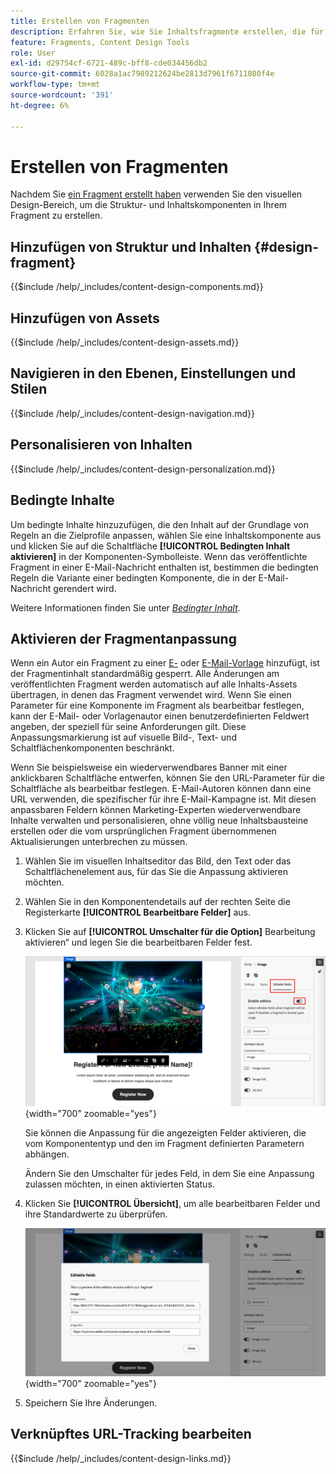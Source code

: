 ```yaml
---
title: Erstellen von Fragmenten
description: Erfahren Sie, wie Sie Inhaltsfragmente erstellen, die für Ihre E-Mails und Vorlagendesigns wiederverwendet werden können, um die Effizienz zu steigern und Design- und Branding-Standards zu gewährleisten.
feature: Fragments, Content Design Tools
role: User
exl-id: d29754cf-6721-489c-bff8-cde034456db2
source-git-commit: 6028a1ac7989212624be2813d7961f6711080f4e
workflow-type: tm+mt
source-wordcount: '391'
ht-degree: 6%

---
```


# Erstellen von Fragmenten

Nachdem Sie [ein Fragment erstellt haben](./fragments.md#create-fragments) verwenden Sie den visuellen Design-Bereich, um die Struktur- und Inhaltskomponenten in Ihrem Fragment zu erstellen.

## Hinzufügen von Struktur und Inhalten {#design-fragment}

{{$include /help/_includes/content-design-components.md}}

## Hinzufügen von Assets

{{$include /help/_includes/content-design-assets.md}}

## Navigieren in den Ebenen, Einstellungen und Stilen

{{$include /help/_includes/content-design-navigation.md}}

## Personalisieren von Inhalten

{{$include /help/_includes/content-design-personalization.md}}

## Bedingte Inhalte

Um bedingte Inhalte hinzuzufügen, die den Inhalt auf der Grundlage von Regeln an die Zielprofile anpassen, wählen Sie eine Inhaltskomponente aus und klicken Sie auf die Schaltfläche **[!UICONTROL Bedingten Inhalt aktivieren]** in der Komponenten-Symbolleiste. Wenn das veröffentlichte Fragment in einer E-Mail-Nachricht enthalten ist, bestimmen die bedingten Regeln die Variante einer bedingten Komponente, die in der E-Mail-Nachricht gerendert wird.

Weitere Informationen finden Sie unter [_Bedingter Inhalt_](./conditional-content.md).

## Aktivieren der Fragmentanpassung

Wenn ein Autor ein Fragment zu einer [E-](./email-authoring.md#content-authoring---use-visual-fragments) oder [E-Mail-Vorlage](./email-template-authoring.md#content-authoring---use-visual-fragments) hinzufügt, ist der Fragmentinhalt standardmäßig gesperrt. Alle Änderungen am veröffentlichten Fragment werden automatisch auf alle Inhalts-Assets übertragen, in denen das Fragment verwendet wird. Wenn Sie einen Parameter für eine Komponente im Fragment als bearbeitbar festlegen, kann der E-Mail- oder Vorlagenautor einen benutzerdefinierten Feldwert angeben, der speziell für seine Anforderungen gilt. Diese Anpassungsmarkierung ist auf visuelle Bild-, Text- und Schaltflächenkomponenten beschränkt. 

Wenn Sie beispielsweise ein wiederverwendbares Banner mit einer anklickbaren Schaltfläche entwerfen, können Sie den URL-Parameter für die Schaltfläche als bearbeitbar festlegen. E-Mail-Autoren können dann eine URL verwenden, die spezifischer für ihre E-Mail-Kampagne ist. Mit diesen anpassbaren Feldern können Marketing-Experten wiederverwendbare Inhalte verwalten und personalisieren, ohne völlig neue Inhaltsbausteine erstellen oder die vom ursprünglichen Fragment übernommenen Aktualisierungen unterbrechen zu müssen.

1. Wählen Sie im visuellen Inhaltseditor das Bild, den Text oder das Schaltflächenelement aus, für das Sie die Anpassung aktivieren möchten.

1. Wählen Sie in den Komponentendetails auf der rechten Seite die Registerkarte **[!UICONTROL Bearbeitbare Felder]** aus.

1. Klicken Sie auf **[!UICONTROL Umschalter für die Option]** Bearbeitung aktivieren“ und legen Sie die bearbeitbaren Felder fest.

   ![Bearbeitbare Felder für eine Fragmentbildkomponente aktivieren](./assets/fragment-editable-fields-image.png){width="700" zoomable="yes"}

   Sie können die Anpassung für die angezeigten Felder aktivieren, die vom Komponententyp und den im Fragment definierten Parametern abhängen.

   Ändern Sie den Umschalter für jedes Feld, in dem Sie eine Anpassung zulassen möchten, in einen aktivierten Status.

1. Klicken Sie **[!UICONTROL Übersicht]**, um alle bearbeitbaren Felder und ihre Standardwerte zu überprüfen.

   ![Überprüfen Sie die bearbeitbaren Felder und ihre Standardwerte](./assets/fragment-editable-fields-image-overview.png){width="700" zoomable="yes"}

1. Speichern Sie Ihre Änderungen.

## Verknüpftes URL-Tracking bearbeiten

{{$include /help/_includes/content-design-links.md}}
